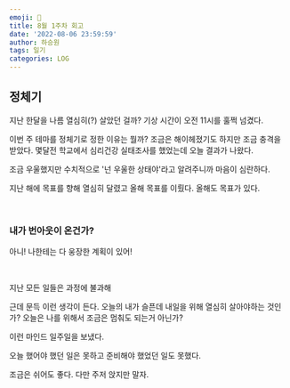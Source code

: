 ```yaml
---
emoji: 📖
title: 8월 1주차 회고
date: '2022-08-06 23:59:59'
author: 하승원
tags: 일기
categories: LOG
---
```


## 정체기
지난 한달을 나름 열심히(?) 살았던 걸까? 기상 시간이 오전 11시를 훌쩍 넘겼다. 

이번 주 테마를 정체기로 정한 이유는 뭘까? 
조금은 해이헤졌기도 하지만 조금 충격을 받았다. 몇달전 학교에서 심리건강 실태조사를 했었는데 오늘 결과가 나왔다.

조금 우울했지만 수치적으로 '넌 우울한 상태야'라고 알려주니까 마음이 심란하다. 


지난 해에 목표를 향해 열심히 달렸고 올해 목표를 이뤘다. 올해도 목표가 있다.

<br>

### 내가 번아웃이 온건가?
아니! 나한테는 다 웅장한 계획이 있어!

<br>

지난 모든 일들은 과정에 불과해
 
근데 문득 이런 생각이 든다. 오늘의 내가 슬픈데 내일을 위해 열심히 살아야하는 것인가? 오늘은 나를 위해서 조금은 멈춰도 되는거 아닌가?

이런 마인드 일주일을 보냈다.
 
오늘 했어야 했던 일은 못하고 준비해야 했었던 일도 못했다. 

조금은 쉬어도 좋다. 다만 주저 앉지만 말자.


